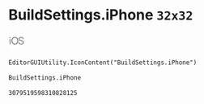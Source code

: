 # BuildSettings.iPhone `32x32`
<img src="/img/BuildSettings.iPhone.png" width=32 height=32>

``` CSharp
EditorGUIUtility.IconContent("BuildSettings.iPhone")
```
```
BuildSettings.iPhone
```
```
3079519598310828125
```
